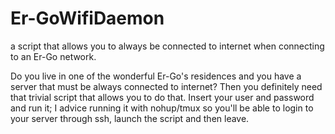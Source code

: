 # Er-GoWifiDaemon
a script that allows you to always be connected to internet when connecting to an Er-Go network.

Do you live in one of the wonderful Er-Go's residences and you have a server that must be always connected to internet?
Then you definitely need that trivial script that allows you to do that.
Insert your user and password and run it; I advice running it with nohup/tmux so you'll be able to login to your server through ssh, launch the script and then leave.
